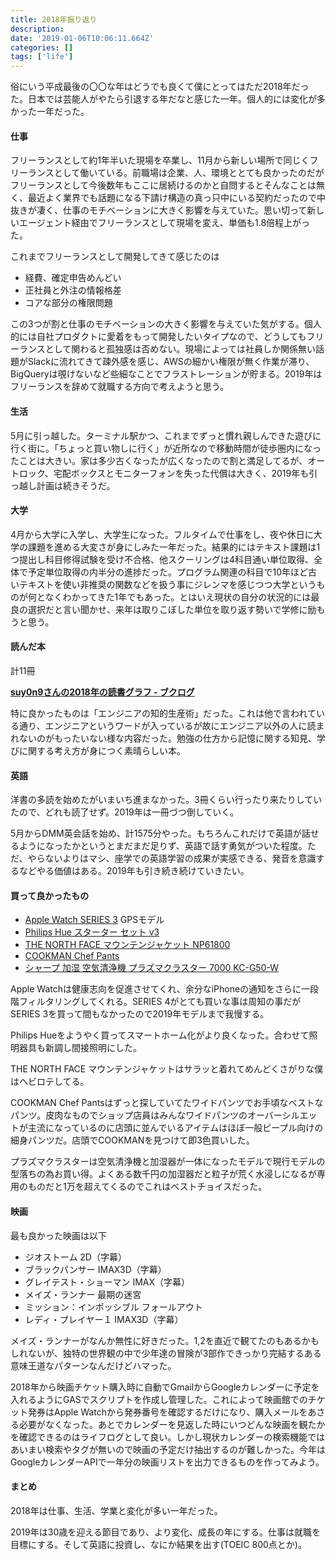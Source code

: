 ```yaml
---
title: 2018年振り返り
description: 
date: '2019-01-06T10:06:11.664Z'
categories: []
tags: ['life']
---
```


俗にいう平成最後の〇〇な年はどうでも良くて僕にとってはただ2018年だった。日本では芸能人がやたら引退する年だなと感じた一年。個人的には変化が多かった一年だった。

#### 仕事

フリーランスとして約1年半いた現場を卒業し、11月から新しい場所で同じくフリーランスとして働いている。前職場は企業、人、環境ととても良かったのだがフリーランスとして今後数年もここに居続けるのかと自問するとそんなことは無く、最近よく業界でも話題になる下請け構造の真っ只中にいる契約だったので中抜きが凄く、仕事のモチベーションに大きく影響を与えていた。思い切って新しいエージェント経由でフリーランスとして現場を変え、単価も1.8倍程上がった。

これまでフリーランスとして開発してきて感じたのは

*   経費、確定申告めんどい
*   正社員と外注の情報格差
*   コアな部分の権限問題

この3つが割と仕事のモチベーションの大きく影響を与えていた気がする。個人的には自社プロダクトに愛着をもって開発したいタイプなので、どうしてもフリーランスとして関わると孤独感は否めない。現場によっては社員しか関係無い話題がSlackに流れてきて疎外感を感じ、AWSの細かい権限が無く作業が滞り、BigQueryは覗けないなど些細なことでフラストレーションが貯まる。2019年はフリーランスを辞めて就職する方向で考えようと思う。

#### 生活

5月に引っ越した。ターミナル駅かつ、これまでずっと慣れ親しんできた遊びに行く街に。「ちょっと買い物しに行く」が近所なので移動時間が徒歩圏内になったことは大きい。家は多少古くなったが広くなったので割と満足してるが、オートロック、宅配ボックスとモニターフォンを失った代償は大きく、2019年も引っ越し計画は続きそうだ。

#### 大学

4月から大学に入学し、大学生になった。フルタイムで仕事をし、夜や休日に大学の課題を進める大変さが身にしみた一年だった。結果的にはテキスト課題は1つ提出し科目修得試験を受け不合格、他スクーリングは4科目通い単位取得、全体で予定単位取得の内半分の進捗だった。プログラム関連の科目で10年ほど古いテキストを使い非推奨の関数などを扱う事にジレンマを感じつつ大学というものが何となくわかってきた1年でもあった。とはいえ現状の自分の状況的には最良の選択だと言い聞かせ、来年は取りこぼした単位を取り返す勢いで学修に励もうと思う。

#### 読んだ本

計11冊

[**suy0n9さんの2018年の読書グラフ - ブクログ**](https://booklog.jp/users/suy0n9/chart/2018)

特に良かったものは「エンジニアの知的生産術」だった。これは他で言われている通り、エンジニアというワードが入っているが故にエンジニア以外の人に読まれないのがもったいない様な内容だった。勉強の仕方から記憶に関する知見、学びに関する考え方が身につく素晴らしい本。

#### 英語

洋書の多読を始めたがいまいち進まなかった。3冊くらい行ったり来たりしていたので、どれも読了せず。2019年は一冊づつ倒していく。

5月からDMM英会話を始め、計1575分やった。もちろんこれだけで英語が話せるようになったかというとまだまだ足りず、英語で話す勇気がついた程度。ただ、やらないよりはマシ、座学での英語学習の成果が実感できる、発音を意識するなどやる価値はある。2019年も引き続き続けていきたい。

#### 買って良かったもの

*   [Apple Watch SERIES 3](https://www.apple.com/jp/apple-watch-series-3/?afid=p238%7Csde58dSSP-dc_mtid_18707vxu38484_pcrid_294776509083_&cid=aos-jp-kwgo-watch--slid--product-) GPSモデル
*   [Philips Hue スターター セット v3](https://www2.meethue.com/ja-jp/p/hue-white-and-color-ambiance-starter-kit-e26/8718696725504)
*   [THE NORTH FACE マウンテンジャケット NP61800](https://www.goldwin.co.jp/tnf/ec/pro/disp/2/NP61800)
*   [COOKMAN Chef Pants](http://www.cookman-shop.com/shopbrand/Long_Pants/)
*   [シャープ 加湿 空気清浄機 プラズマクラスター 7000 KC-G50-W](https://www.amazon.co.jp/%E3%82%B7%E3%83%A3%E3%83%BC%E3%83%97-%E5%8A%A0%E6%B9%BF%E7%A9%BA%E6%B0%97%E6%B8%85%E6%B5%84%E6%A9%9F-%E3%83%97%E3%83%A9%E3%82%BA%E3%83%9E%E3%82%AF%E3%83%A9%E3%82%B9%E3%82%BF%E3%83%BC-%E7%A9%BA%E6%B0%97%E6%B8%85%E6%B5%84-KC-G50-W/dp/B01M09SIHT)

Apple Watchは健康志向を促進させてくれ、余分なiPhoneの通知をさらに一段階フィルタリングしてくれる。SERIES 4がとても買いな事は周知の事だがSERIES 3を買って間もなかったので2019年モデルまで我慢する。

Philips Hueをようやく買ってスマートホーム化がより良くなった。合わせて照明器具も新調し間接照明にした。

THE NORTH FACE マウンテンジャケットはサラッと着れてめんどくさがりな僕はヘビロテしてる。

COOKMAN Chef Pantsはずっと探していてたワイドパンツでお手頃なベストなパンツ。皮肉なものでショップ店員はみんなワイドパンツのオーバーシルエットが主流になっているのに店頭に並んでいるアイテムはほぼ一般ピープル向けの細身パンツだ。店頭でCOOKMANを見つけて即3色買いした。

プラズマクラスターは空気清浄機と加湿器が一体になったモデルで現行モデルの型落ちの為お買い得。よくある数千円の加湿器だと粒子が荒く水浸しになるが専用のものだと1万を超えてくるのでこれはベストチョイスだった。

#### 映画

最も良かった映画は以下

*   ジオストーム 2D（字幕）
*   ブラックパンサー IMAX3D（字幕）
*   グレイテスト・ショーマン IMAX（字幕）
*   メイズ・ランナー 最期の迷宮
*   ミッション：インポッシブル フォールアウト
*   レディ・プレイヤー１ IMAX3D（字幕）

メイズ・ランナーがなんか無性に好きだった。1,2を直近で観てたのもあるかもしれないが、独特の世界観の中で少年達の冒険が3部作できっかり完結するある意味王道なパターンなんだけどハマった。

2018年から映画チケット購入時に自動でGmailからGoogleカレンダーに予定を入れるようにGASでスクリプトを作成し管理した。これによって映画館でのチケット発券はApple Watchから発券番号を確認するだけになり、購入メールをあさる必要がなくなった。あとでカレンダーを見返した時にいつどんな映画を観たかを確認できるのはライフログとして良い。しかし現状カレンダーの検索機能ではあいまい検索やタグが無いので映画の予定だけ抽出するのが難しかった。今年はGoogleカレンダーAPIで一年分の映画リストを出力できるものを作ってみよう。

#### まとめ

2018年は仕事、生活、学業と変化が多い一年だった。

2019年は30歳を迎える節目であり、より変化、成長の年にする。仕事は就職を目標にする。そして英語に投資し、なにか結果を出す(TOEIC 800点とか)。
